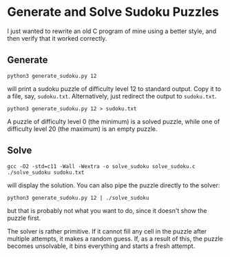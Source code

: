 # Generate and Solve Sudoku Puzzles
I just wanted to rewrite an old C program of mine using a better style, and
then verify that it worked correctly.

## Generate
```
python3 generate_sudoku.py 12
```
will print a sudoku puzzle of difficulty level 12 to standard output. Copy it
to a file, say, `sudoku.txt`. Alternatively, just redirect the output to
`sudoku.txt`.
```
python3 generate_sudoku.py 12 > sudoku.txt
```
A puzzle of difficulty level 0 (the minimum) is a solved puzzle, while one of
difficulty level 20 (the maximum) is an empty puzzle.

## Solve
```
gcc -O2 -std=c11 -Wall -Wextra -o solve_sudoku solve_sudoku.c
./solve_sudoku sudoku.txt
```
will display the solution. You can also pipe the puzzle directly to the solver:
```
python3 generate_sudoku.py 12 | ./solve_sudoku
```
but that is probably not what you want to do, since it doesn't show the puzzle
first.

The solver is rather primitive. If it cannot fill any cell in the puzzle after
multiple attempts, it makes a random guess. If, as a result of this, the puzzle
becomes unsolvable, it bins everything and starts a fresh attempt.
